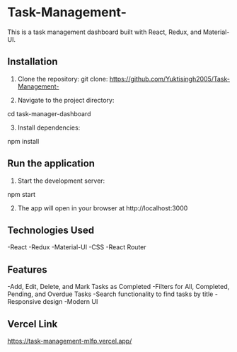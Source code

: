 # Task-Management-
This is a task management dashboard built with React, Redux, and Material-UI.

## Installation

1. Clone the repository:
git clone: https://github.com/Yuktisingh2005/Task-Management-

2. Navigate to the project directory:

cd task-manager-dashboard

3. Install dependencies:

npm install

## Run the application

1. Start the development server:

npm start

2. The app will open in your browser at http://localhost:3000

## Technologies Used
-React
-Redux
-Material-UI
-CSS
-React Router

## Features
-Add, Edit, Delete, and Mark Tasks as Completed
-Filters for All, Completed, Pending, and Overdue Tasks
-Search functionality to find tasks by title
-Responsive design
-Modern UI

## Vercel Link

https://task-management-mlfp.vercel.app/
